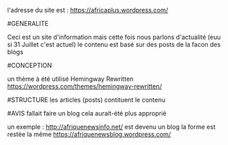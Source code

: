 l'adresse du site est : https://africaplus.wordpress.com/



#GENERALITE

Ceci est un site d'information mais cette fois 
nous parlons d'actualité (euu si 31 Juillet c'est actuel)
le contenu est basé sur des posts de la facon des blogs

#CONCEPTION 

un thème à été utilisé 
Hemingway Rewritten 
https://wordpress.com/themes/hemingway-rewritten/


#STRUCTURE
les articles (posts) contituent le contenu 

#AVIS
fallait faire un blog cela aurait-été plus approprié

un exemple :
http://afriquenewsinfo.net/
est devenu un blog
la forme est restée la même 
https://afriquenewsblog.wordpress.com/
